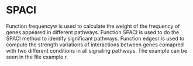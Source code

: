 # SPACI
Function frequencyw is used to calculate the weight of the frequency of genes appeared in different pathways.
Function SPACI is used to do the SPACI method to identify significant pathways.
Function edgesr is used to compute the strength variations of interactions between genes comapred with two different conditions in all signaling pathways.
The example can be seen in the file example.r. 
